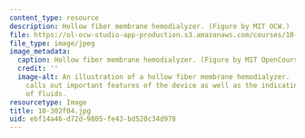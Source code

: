 ```yaml
---
content_type: resource
description: Hollow fiber membrane hemodialyzer. (Figure by MIT OCW.)
file: https://ol-ocw-studio-app-production.s3.amazonaws.com/courses/10-302-transport-processes-fall-2004/ebf14a46d72d9805fe43bd520c34d978_10-302f04.jpg
file_type: image/jpeg
image_metadata:
  caption: Hollow fiber membrane hemodialyzer. (Figure by MIT OpenCourseWare.)
  credit: ''
  image-alt: An illustration of a hollow fiber membrane hemodialyzer.  The illustration
    calls out important features of the device as well as the indicating the flow
    of fluids.
resourcetype: Image
title: 10-302f04.jpg
uid: ebf14a46-d72d-9805-fe43-bd520c34d978
---
```

